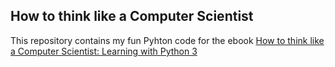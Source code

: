 ## How to think like a Computer Scientist
This repository contains my fun Pyhton code for the ebook [How to think like a Computer Scientist: Learning with Python 3](http://openbookproject.net/thinkcs/python/english3e)

